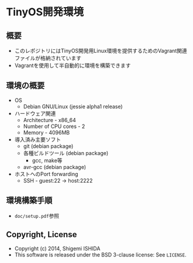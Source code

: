 # TinyOS開発環境

## 概要
- このレポジトリにはTinyOS開発用Linux環境を提供するためのVagrant関連ファイルが格納されています
- Vagrantを使用して半自動的に環境を構築できます

## 環境の概要
- OS
	- Debian GNU/Linux (jessie alpha1 release)
- ハードウェア関連
	- Architecture	- x86_64
	- Number of CPU cores	- 2
	- Memory	- 4096MB
- 導入済み主要ソフト
	- git (debian package)
	- 各種ビルドツール (debian package)
		- gcc, make等
	- avr-gcc (debian package)
- ホストへのPort forwarding
	- SSH - guest:22 -> host:2222

## 環境構築手順
- `doc/setup.pdf`参照

## Copyright, License
- Copyright (c) 2014, Shigemi ISHIDA
- This software is released under the BSD 3-clause license: See `LICENSE`.